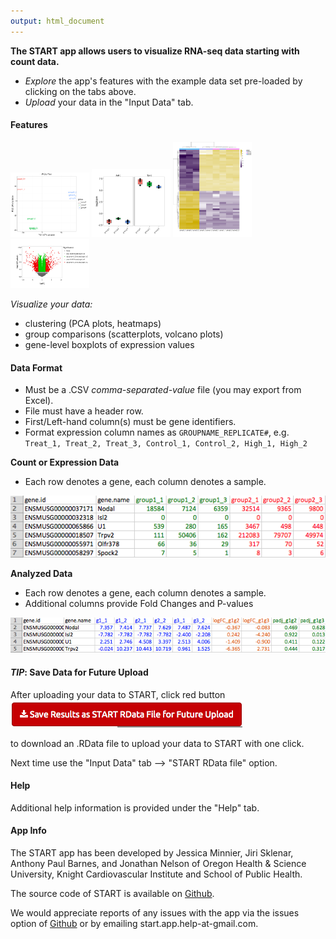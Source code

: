 ```yaml
---
output: html_document
---
```


**The START app allows users to visualize RNA-seq data starting with count data.**

- *Explore* the app's features with the example data set pre-loaded by clicking on the tabs above.
- *Upload* your data in the "Input Data" tab.

#### <a name="features"></a> Features

<img src="explot_pca.png" alt="PCA Plot" style="width: 25%"/>
<img src="explot_boxplot.png" alt="Box Plot" style="width: 25%"/>
<img src="explot_heatmap.png" alt="Heatmap" style="width: 25%"/>
<img src="explot_volcano.png" alt="Volcano Plot" style="width: 25%"/>

*Visualize your data:*

- clustering (PCA plots, heatmaps)
- group comparisons (scatterplots, volcano plots)
- gene-level boxplots of expression values

#### <a name="dataformats"></a> Data Format

- Must be a .CSV *comma-separated-value* file (you may export from Excel).
- File must have a header row.
- First/Left-hand column(s) must be gene identifiers.
- Format expression column names as `GROUPNAME_REPLICATE#`, e.g. `Treat_1, Treat_2, Treat_3, Control_1, Control_2, High_1, High_2`


**Count or Expression Data**
- Each row denotes a gene, each column denotes a sample.

![](examplecounts.png)

**Analyzed Data**
- Each row denotes a gene, each column denotes a sample.
- Additional columns provide Fold Changes and P-values

![](exampleanalysisdata.png)

#### <a name="savedata"></a> *TIP*: Save Data for Future Upload

After uploading your data to START, click red button
![](ex_click_rdata.png)

to download an .RData file to upload your data to START with one click.

Next time use the "Input Data" tab --> "START RData file" option.


#### <a name="help"></a>Help

Additional help information is provided under the "Help" tab.

#### App Info
The START app has been developed by Jessica Minnier, Jiri Sklenar, Anthony Paul Barnes, and Jonathan Nelson
of Oregon Health & Science University, Knight Cardiovascular Institute and School of Public Health.

The source code of START is available on [Github](https://github.com/jminnier/STARTapp).

We would appreciate reports of any issues with the app via the issues option of 
[Github](https://github.com/jminnier/STARTapp) or by emailing start.app.help-at-gmail.com.


